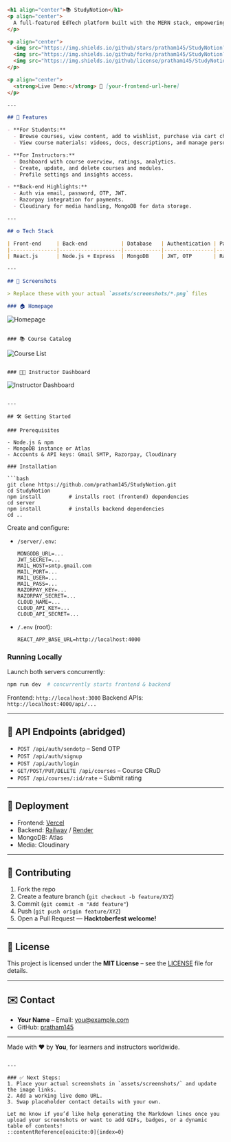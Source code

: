 

```markdown
<h1 align="center">📚 StudyNotion</h1>
<p align="center">
  A full-featured EdTech platform built with the MERN stack, empowering users to create, consume, rate, and manage educational content.
</p>

<p align="center">
  <img src="https://img.shields.io/github/stars/pratham145/StudyNotion?style=for-the-badge&color=yellow" alt="Stars" />
  <img src="https://img.shields.io/github/forks/pratham145/StudyNotion?style=for-the-badge&color=blueviolet" alt="Forks" />
  <img src="https://img.shields.io/github/license/pratham145/StudyNotion?style=for-the-badge&color=brightgreen" alt="License" />
</p>

<p align="center">
  <strong>Live Demo:</strong> 🔗 [your-frontend-url-here]
</p>

---

## 🚀 Features

- **For Students:**  
  - Browse courses, view content, add to wishlist, purchase via cart checkout.  
  - View course materials: videos, docs, descriptions, and manage personal details.

- **For Instructors:**  
  - Dashboard with course overview, ratings, analytics.  
  - Create, update, and delete courses and modules.  
  - Profile settings and insights access.

- **Back-end Highlights:**  
  - Auth via email, password, OTP, JWT.  
  - Razorpay integration for payments.  
  - Cloudinary for media handling, MongoDB for data storage.

---

## ⚙️ Tech Stack

| Front-end     | Back-end           | Database   | Authentication | Payments    | Media Storage |
|---------------|--------------------|------------|----------------|-------------|----------------|
| React.js      | Node.js + Express  | MongoDB    | JWT, OTP       | Razorpay    | Cloudinary     |

---

## 📸 Screenshots

> Replace these with your actual `assets/screenshots/*.png` files

### 🏠 Homepage

```

![Homepage](assets/screenshots/homepage.png)

```

### 📚 Course Catalog

```

![Course List](assets/screenshots/course-list.png)

```

### 👨‍🏫 Instructor Dashboard

```

![Instructor Dashboard](assets/screenshots/instructor-dashboard.png)

````

---

## 🛠️ Getting Started

### Prerequisites

- Node.js & npm  
- MongoDB instance or Atlas  
- Accounts & API keys: Gmail SMTP, Razorpay, Cloudinary

### Installation

```bash
git clone https://github.com/pratham145/StudyNotion.git
cd StudyNotion
npm install         # installs root (frontend) dependencies
cd server
npm install         # installs backend dependencies
cd ..
````

Create and configure:

* `/server/.env`:

  ```
  MONGODB_URL=...
  JWT_SECRET=...
  MAIL_HOST=smtp.gmail.com
  MAIL_PORT=...
  MAIL_USER=...
  MAIL_PASS=...
  RAZORPAY_KEY=...
  RAZORPAY_SECRET=...
  CLOUD_NAME=...
  CLOUD_API_KEY=...
  CLOUD_API_SECRET=...
  ```

* `/.env` (root):

  ```
  REACT_APP_BASE_URL=http://localhost:4000
  ```

### Running Locally

Launch both servers concurrently:

```bash
npm run dev  # concurrently starts frontend & backend
```

Frontend: `http://localhost:3000`
Backend APIs: `http://localhost:4000/api/...`

---

## 🧭 API Endpoints (abridged)

* `POST /api/auth/sendotp` – Send OTP
* `POST /api/auth/signup`
* `POST /api/auth/login`
* `GET/POST/PUT/DELETE /api/courses` – Course CRuD
* `POST /api/courses/:id/rate` – Submit rating

---

## 🚀 Deployment

* Frontend: [Vercel](https://vercel.com)
* Backend: [Railway](https://railway.app) / [Render](https://render.com)
* MongoDB: Atlas
* Media: Cloudinary

---

## 🤝 Contributing

1. Fork the repo
2. Create a feature branch (`git checkout -b feature/XYZ`)
3. Commit (`git commit -m "Add feature"`)
4. Push (`git push origin feature/XYZ`)
5. Open a Pull Request — **Hacktoberfest welcome!**

---

## 📄 License

This project is licensed under the **MIT License** – see the [LICENSE](LICENSE) file for details.

---

## ✉️ Contact

* **Your Name** – Email: [you@example.com](mailto:you@example.com)
* GitHub: [pratham145](https://github.com/pratham145)

---

Made with ❤️ by **You**, for learners and instructors worldwide.

```

---

### ✅ Next Steps:
1. Place your actual screenshots in `assets/screenshots/` and update the image links.
2. Add a working live demo URL.
3. Swap placeholder contact details with your own.

Let me know if you’d like help generating the Markdown lines once you upload your screenshots or want to add GIFs, badges, or a dynamic table of contents!
::contentReference[oaicite:0]{index=0}
```
